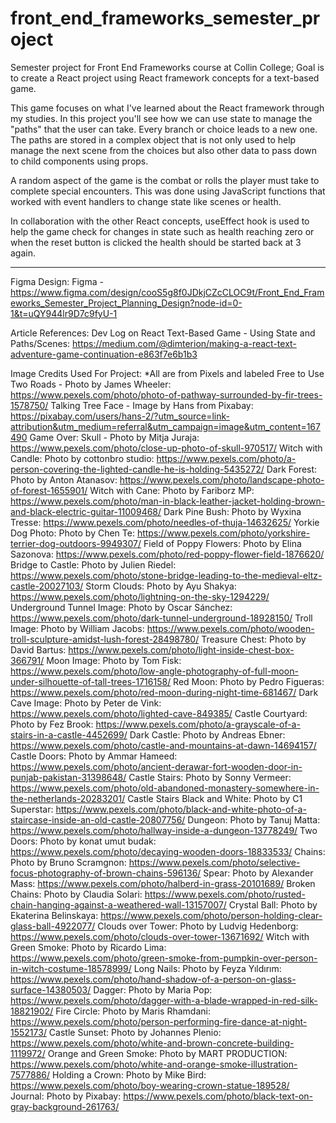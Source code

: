 # front_end_frameworks_semester_project
Semester project for Front End Frameworks course at Collin College; Goal is to create a React project using React framework concepts for a text-based game.

This game focuses on what I've learned about the React framework through my studies. In this project you'll see how we can use state to manage the "paths" that the user can take. Every branch or choice leads to a new one. The paths are stored in a complex object that is not only used to help manage the next scene from the choices but also other data to pass down to child components using props.

A random aspect of the game is the combat or rolls the player must take to complete special encounters. This was done using JavaScript functions that worked with event handlers to change state like scenes or health.

In collaboration with the other React concepts, useEffect hook is used to help the game check for changes in state such as health reaching zero or when the reset button is clicked the health should be started back at 3 again.

<hr>

Figma Design:
    Figma - https://www.figma.com/design/cooS5g8f0JDkjCZcCLOC9t/Front_End_Frameworks_Semester_Project_Planning_Design?node-id=0-1&t=uQY944lr9D7c9fyU-1

Article References:
    Dev Log on React Text-Based Game - Using State and Paths/Scenes: https://medium.com/@dimterion/making-a-react-text-adventure-game-continuation-e863f7e6b1b3

Image Credits Used For Project:
    *All are from Pixels and labeled Free to Use
    Two Roads - Photo by James Wheeler: https://www.pexels.com/photo/photo-of-pathway-surrounded-by-fir-trees-1578750/
    Talking Tree Face - Image by Hans from Pixabay: https://pixabay.com/users/hans-2/?utm_source=link-attribution&utm_medium=referral&utm_campaign=image&utm_content=167490
    Game Over: Skull - Photo by Mitja Juraja: https://www.pexels.com/photo/close-up-photo-of-skull-970517/
    Witch with Candle: Photo by cottonbro studio: https://www.pexels.com/photo/a-person-covering-the-lighted-candle-he-is-holding-5435272/
    Dark Forest: Photo by Anton Atanasov: https://www.pexels.com/photo/landscape-photo-of-forest-1655901/
    Witch with Cane: Photo by Fariborz MP: https://www.pexels.com/photo/man-in-black-leather-jacket-holding-brown-and-black-electric-guitar-11009468/
    Dark Pine Bush: Photo by Wyxina Tresse: https://www.pexels.com/photo/needles-of-thuja-14632625/
    Yorkie Dog Photo: Photo by Chen Te: https://www.pexels.com/photo/yorkshire-terrier-dog-outdoors-9949307/
    Field of Poppy Flowers: Photo by Elina Sazonova: https://www.pexels.com/photo/red-poppy-flower-field-1876620/
    Bridge to Castle: Photo by Julien Riedel: https://www.pexels.com/photo/stone-bridge-leading-to-the-medieval-eltz-castle-20027103/
    Storm Clouds: Photo by Ayu Shakya: https://www.pexels.com/photo/lightning-on-the-sky-1294229/
    Underground Tunnel Image: Photo by Oscar Sánchez: https://www.pexels.com/photo/dark-tunnel-underground-18928150/
    Troll Image: Photo by William Jacobs: https://www.pexels.com/photo/wooden-troll-sculpture-amidst-lush-forest-28498780/
    Treasure Chest: Photo by David Bartus: https://www.pexels.com/photo/light-inside-chest-box-366791/
    Moon Image: Photo by Tom Fisk: https://www.pexels.com/photo/low-angle-photography-of-full-moon-under-silhouette-of-tall-trees-1716158/
    Red Moon: Photo by Pedro Figueras: https://www.pexels.com/photo/red-moon-during-night-time-681467/
    Dark Cave Image: Photo by Peter de Vink: https://www.pexels.com/photo/lighted-cave-849385/
    Castle Courtyard: Photo by Fez Brook: https://www.pexels.com/photo/a-grayscale-of-a-stairs-in-a-castle-4452699/
    Dark Castle: Photo by Andreas Ebner: https://www.pexels.com/photo/castle-and-mountains-at-dawn-14694157/
    Castle Doors: Photo by Ammar Hameed: https://www.pexels.com/photo/ancient-derawar-fort-wooden-door-in-punjab-pakistan-31398648/
    Castle Stairs: Photo by Sonny Vermeer: https://www.pexels.com/photo/old-abandoned-monastery-somewhere-in-the-netherlands-20283201/
    Castle Stairs Black and White: Photo by C1 Superstar: https://www.pexels.com/photo/black-and-white-photo-of-a-staircase-inside-an-old-castle-20807756/
    Dungeon: Photo by Tanuj Matta: https://www.pexels.com/photo/hallway-inside-a-dungeon-13778249/
    Two Doors: Photo by konat umut budak: https://www.pexels.com/photo/decaying-wooden-doors-18833533/
    Chains: Photo by Bruno Scramgnon: https://www.pexels.com/photo/selective-focus-photography-of-brown-chains-596136/
    Spear: Photo by Alexander Mass: https://www.pexels.com/photo/halberd-in-grass-20101689/
    Broken Chains: Photo by Claudia Solari: https://www.pexels.com/photo/rusted-chain-hanging-against-a-weathered-wall-13157007/
    Crystal Ball: Photo by Ekaterina Belinskaya: https://www.pexels.com/photo/person-holding-clear-glass-ball-4922077/
    Clouds over Tower: Photo by Ludvig Hedenborg: https://www.pexels.com/photo/clouds-over-tower-13671692/
    Witch with Green Smoke: Photo by Ricardo Lima: https://www.pexels.com/photo/green-smoke-from-pumpkin-over-person-in-witch-costume-18578999/
    Long Nails: Photo by Feyza Yıldırım: https://www.pexels.com/photo/hand-shadow-of-a-person-on-glass-surface-14380503/
    Dagger: Photo by Maria Pop: https://www.pexels.com/photo/dagger-with-a-blade-wrapped-in-red-silk-18821902/
    Fire Circle: Photo by Maris Rhamdani: https://www.pexels.com/photo/person-performing-fire-dance-at-night-1552173/
    Castle Sunset: Photo by Johannes Plenio: https://www.pexels.com/photo/white-and-brown-concrete-building-1119972/
    Orange and Green Smoke: Photo by MART  PRODUCTION: https://www.pexels.com/photo/white-and-orange-smoke-illustration-7577886/
    Holding a Crown: Photo by Mike Bird: https://www.pexels.com/photo/boy-wearing-crown-statue-189528/
    Journal: Photo by Pixabay: https://www.pexels.com/photo/black-text-on-gray-background-261763/